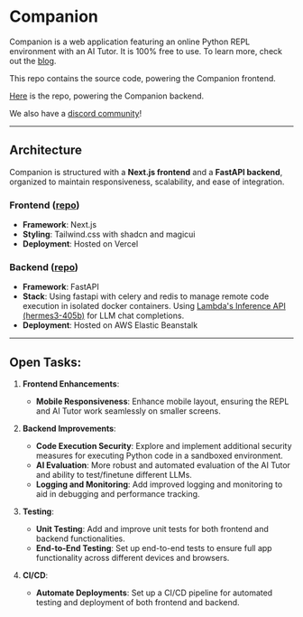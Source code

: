 # Companion

Companion is a web application featuring an online Python REPL environment with an AI Tutor. It is 100% free to use.
To learn more, check out the [blog](https://medium.com/@drahul2820/introducing-companion-an-online-repl-with-an-ai-tutor-85c564fae398).

This repo contains the source code, powering the Companion frontend.

[Here](https://github.com/duggalr/companion-backend) is the repo, powering the Companion backend.

We also have a [discord community](https://discord.gg/q95Bh5VV)!

---

## Architecture

Companion is structured with a **Next.js frontend** and a **FastAPI backend**, organized to maintain responsiveness, scalability, and ease of integration. 

### Frontend ([repo](https://github.com/duggalr/companion-frontend/))

- **Framework**: Next.js
- **Styling**: Tailwind.css with shadcn and magicui
- **Deployment**: Hosted on Vercel

### Backend ([repo](https://github.com/duggalr/companion-backend))

- **Framework**: FastAPI
- **Stack**: Using fastapi with celery and redis to manage remote code execution in isolated docker containers. Using [Lambda's Inference API (hermes3-405b)](https://docs.lambdalabs.com/public-cloud/lambda-chat-api/) for LLM chat completions.
- **Deployment**: Hosted on AWS Elastic Beanstalk

---

## Open Tasks:

1. **Frontend Enhancements**:
   - **Mobile Responsiveness**: Enhance mobile layout, ensuring the REPL and AI Tutor work seamlessly on smaller screens.

2. **Backend Improvements**:
   - **Code Execution Security**: Explore and implement additional security measures for executing Python code in a sandboxed environment.
   - **AI Evaluation**: More robust and automated evaluation of the AI Tutor and ability to test/finetune different LLMs.
   - **Logging and Monitoring**: Add improved logging and monitoring to aid in debugging and performance tracking.

4. **Testing**:
   - **Unit Testing**: Add and improve unit tests for both frontend and backend functionalities.
   - **End-to-End Testing**: Set up end-to-end tests to ensure full app functionality across different devices and browsers.

5. **CI/CD**:
   - **Automate Deployments**: Set up a CI/CD pipeline for automated testing and deployment of both frontend and backend.

